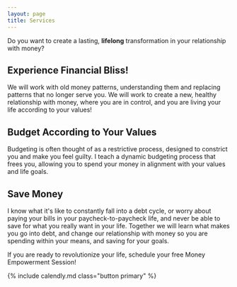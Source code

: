 ```yaml
---
layout: page
title: Services
---
```


Do you want to create a lasting, **lifelong** transformation in your relationship with money?



## Experience Financial Bliss!
We will work with old money patterns, understanding them and replacing patterns that no longer serve you. We will work to create a new, healthy relationship with money, where you are in control, and you are living your life according to your values!

## Budget According to Your Values
Budgeting is often thought of as a restrictive process, designed to constrict you and make you feel guilty. I teach a dynamic budgeting process that frees you, allowing you to spend your money in alignment with your values and life goals.

## Save Money
I know what it's like to constantly fall into a debt cycle, or worry about paying your bills in your paycheck-to-paycheck life, and never be able to save for what you really want in your life. Together we will learn what makes you go into debt, and change our relationship with money so you are spending within your means, and saving for your goals.

If you are ready to revolutionize your life, schedule your free Money Empowerment Session!

{% include calendly.md class="button primary" %}
